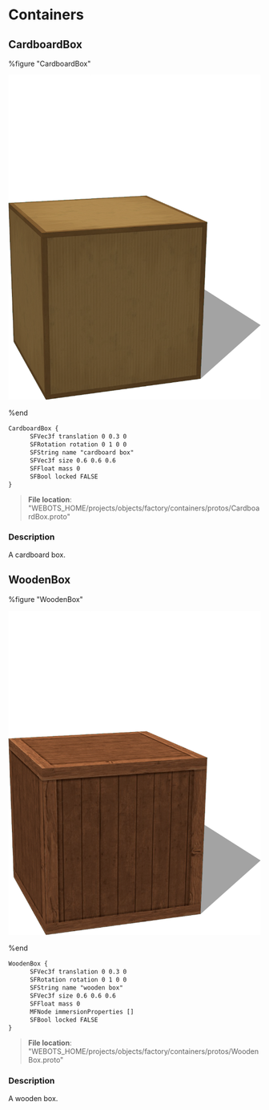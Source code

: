 # Containers

## CardboardBox

%figure "CardboardBox"

![CardboardBox-image](images/objects/containers/CardboardBox/model.png)

%end

```
CardboardBox {
      SFVec3f translation 0 0.3 0
      SFRotation rotation 0 1 0 0
      SFString name "cardboard box"
      SFVec3f size 0.6 0.6 0.6
      SFFloat mass 0
      SFBool locked FALSE
}
```

> **File location**: "WEBOTS\_HOME/projects/objects/factory/containers/protos/CardboardBox.proto"

### Description

A cardboard box.

## WoodenBox

%figure "WoodenBox"

![WoodenBox-image](images/objects/containers/WoodenBox/model.png)

%end

```
WoodenBox {
      SFVec3f translation 0 0.3 0
      SFRotation rotation 0 1 0 0
      SFString name "wooden box"
      SFVec3f size 0.6 0.6 0.6
      SFFloat mass 0
      MFNode immersionProperties []
      SFBool locked FALSE
}
```

> **File location**: "WEBOTS\_HOME/projects/objects/factory/containers/protos/WoodenBox.proto"

### Description

A wooden box.

